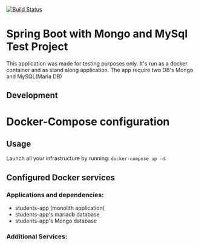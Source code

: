 [![Build Status](https://travis-ci.org/alexcopy/SpringMongoRestTest.svg?branch=master)](https://travis-ci.org/alexcopy/SpringMongoRestTest)

# Spring Boot with Mongo and  MySql Test Project 
This application was made for testing purposes only. It's run as a docker container and as stand along application. 
 The app require two DB's Mongo and MySQL(Maria DB)  
## Development
 
 
 # Docker-Compose configuration
 
 ## Usage
 
 Launch all your infrastructure by running: `docker-compose up -d`.
 
 ## Configured Docker services
 
 ### Applications and dependencies:
 - students-app (monolith application)
 - students-app's mariadb database
 - students-app's Mongo database
 
 ### Additional Services:
